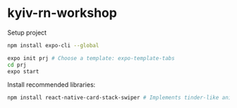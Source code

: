 # kyiv-rn-workshop

Setup project

```sh
npm install expo-cli --global

expo init prj # Choose a template: expo-template-tabs
cd prj
expo start
```

Install recommended libraries:

```sh
npm install react-native-card-stack-swiper # Implements tinder-like animated swipes
```
